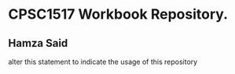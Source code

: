 # CPSC1517 Workbook Repository. 

## Hamza Said

alter this statement to indicate the usage of this repository

